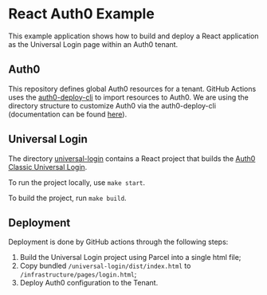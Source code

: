 # React Auth0 Example

This example application shows how to build and deploy a React application as the Universal Login page within an Auth0 tenant.

## Auth0

This repository defines global Auth0 resources for a tenant.
GitHub Actions uses the [auth0-deploy-cli](https://github.com/auth0/auth0-deploy-cli)
to import resources to Auth0. We are using the directory structure to customize Auth0 via the auth0-deploy-cli
(documentation can be found [here](https://github.com/auth0/auth0-deploy-cli/tree/master/examples/directory)).

## Universal Login
The directory [universal-login](/universal-login) contains a React project that builds the [Auth0 Classic Universal Login](https://auth0.com/docs/authenticate/login/auth0-universal-login/classic-experience).

To run the project locally, use `make start`.

To build the project, run `make build`.

## Deployment

Deployment is done by GitHub actions through the following steps:

1. Build the Universal Login project using Parcel into a single html file;
2. Copy bundled `/universal-login/dist/index.html` to `/infrastructure/pages/login.html`;
3. Deploy Auth0 configuration to the Tenant.
